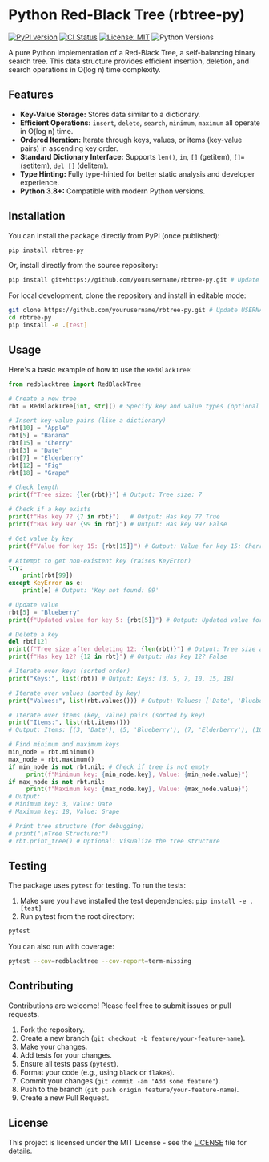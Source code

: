 # Python Red-Black Tree (rbtree-py)

[![PyPI version](https://badge.fury.io/py/rbtree-py.svg)](https://badge.fury.io/py/rbtree-py) <!-- Placeholder: Update link if/when published -->
[![CI Status](https://github.com/yourusername/rbtree-py/actions/workflows/python-package.yml/badge.svg)](https://github.com/yourusername/rbtree-py/actions/workflows/python-package.yml) <!-- Update USERNAME/REPO -->
[![License: MIT](https://img.shields.io/badge/License-MIT-yellow.svg)](https://opensource.org/licenses/MIT)
![Python Versions](https://img.shields.io/pypi/pyversions/rbtree-py.svg) <!-- Placeholder -->

A pure Python implementation of a Red-Black Tree, a self-balancing binary search tree. This data structure provides efficient insertion, deletion, and search operations in O(log n) time complexity.

## Features

*   **Key-Value Storage:** Stores data similar to a dictionary.
*   **Efficient Operations:** `insert`, `delete`, `search`, `minimum`, `maximum` all operate in O(log n) time.
*   **Ordered Iteration:** Iterate through keys, values, or items (key-value pairs) in ascending key order.
*   **Standard Dictionary Interface:** Supports `len()`, `in`, `[]` (getitem), `[]=` (setitem), `del []` (delitem).
*   **Type Hinting:** Fully type-hinted for better static analysis and developer experience.
*   **Python 3.8+:** Compatible with modern Python versions.

## Installation

You can install the package directly from PyPI (once published):

```bash
pip install rbtree-py
```

Or, install directly from the source repository:

```bash
pip install git+https://github.com/yourusername/rbtree-py.git # Update USERNAME/REPO
```

For local development, clone the repository and install in editable mode:

```bash
git clone https://github.com/yourusername/rbtree-py.git # Update USERNAME/REPO
cd rbtree-py
pip install -e .[test]
```

## Usage

Here's a basic example of how to use the `RedBlackTree`:

```python
from redblacktree import RedBlackTree

# Create a new tree
rbt = RedBlackTree[int, str]() # Specify key and value types (optional but recommended)

# Insert key-value pairs (like a dictionary)
rbt[10] = "Apple"
rbt[5] = "Banana"
rbt[15] = "Cherry"
rbt[3] = "Date"
rbt[7] = "Elderberry"
rbt[12] = "Fig"
rbt[18] = "Grape"

# Check length
print(f"Tree size: {len(rbt)}") # Output: Tree size: 7

# Check if a key exists
print(f"Has key 7? {7 in rbt}")   # Output: Has key 7? True
print(f"Has key 99? {99 in rbt}") # Output: Has key 99? False

# Get value by key
print(f"Value for key 15: {rbt[15]}") # Output: Value for key 15: Cherry

# Attempt to get non-existent key (raises KeyError)
try:
    print(rbt[99])
except KeyError as e:
    print(e) # Output: 'Key not found: 99'

# Update value
rbt[5] = "Blueberry"
print(f"Updated value for key 5: {rbt[5]}") # Output: Updated value for key 5: Blueberry

# Delete a key
del rbt[12]
print(f"Tree size after deleting 12: {len(rbt)}") # Output: Tree size after deleting 12: 6
print(f"Has key 12? {12 in rbt}") # Output: Has key 12? False

# Iterate over keys (sorted order)
print("Keys:", list(rbt)) # Output: Keys: [3, 5, 7, 10, 15, 18]

# Iterate over values (sorted by key)
print("Values:", list(rbt.values())) # Output: Values: ['Date', 'Blueberry', 'Elderberry', 'Apple', 'Cherry', 'Grape']

# Iterate over items (key, value) pairs (sorted by key)
print("Items:", list(rbt.items()))
# Output: Items: [(3, 'Date'), (5, 'Blueberry'), (7, 'Elderberry'), (10, 'Apple'), (15, 'Cherry'), (18, 'Grape')]

# Find minimum and maximum keys
min_node = rbt.minimum()
max_node = rbt.maximum()
if min_node is not rbt.nil: # Check if tree is not empty
     print(f"Minimum key: {min_node.key}, Value: {min_node.value}")
if max_node is not rbt.nil:
     print(f"Maximum key: {max_node.key}, Value: {max_node.value}")
# Output:
# Minimum key: 3, Value: Date
# Maximum key: 18, Value: Grape

# Print tree structure (for debugging)
# print("\nTree Structure:")
# rbt.print_tree() # Optional: Visualize the tree structure

```

## Testing

The package uses `pytest` for testing. To run the tests:

1.  Make sure you have installed the test dependencies: `pip install -e .[test]`
2.  Run pytest from the root directory:

```bash
pytest
```

You can also run with coverage:

```bash
pytest --cov=redblacktree --cov-report=term-missing
```

## Contributing

Contributions are welcome! Please feel free to submit issues or pull requests.

1.  Fork the repository.
2.  Create a new branch (`git checkout -b feature/your-feature-name`).
3.  Make your changes.
4.  Add tests for your changes.
5.  Ensure all tests pass (`pytest`).
6.  Format your code (e.g., using `black` or `flake8`).
7.  Commit your changes (`git commit -am 'Add some feature'`).
8.  Push to the branch (`git push origin feature/your-feature-name`).
9.  Create a new Pull Request.

## License

This project is licensed under the MIT License - see the [LICENSE](LICENSE) file for details.